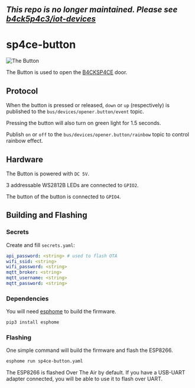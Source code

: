 *This repo is no longer maintained. Please see [b4ck5p4c3/iot-devices](https://github.com/b4ck5p4c3/iot-devices/tree/main/devices/sp4ce-button)*
-----

# sp4ce-button
![The Button](https://i.imgur.com/3p3PEKL.png)

The Button is used to open the [B4CKSP4CE](https://0x08.in) door.

## Protocol

When the button is pressed or released, `down` or `up` (respectively) is published to the `bus/devices/opener.button/event` topic.

Pressing the button will also turn on green light for 1.5 seconds.

Publish `on` or `off` to the `bus/devices/opener.button/rainbow` topic to control rainbow effect.

## Hardware

The Button is powered with `DC 5V`.

3 addressable WS2812B LEDs are connected to `GPIO2`.

The button of the button is connected to `GPIO4`.

## Building and Flashing

### Secrets
Create and fill `secrets.yaml`:
```yaml
api_password: <string> # used to flash OTA
wifi_ssid: <string>
wifi_password: <string>
mqtt_broker: <string>
mqtt_username: <string>
mqtt_password: <string>
```

### Dependencies
You will need [esphome](https://esphome.io) to build the firmware.

```bash
pip3 install esphome
```

### Flashing
One simple command will build the firmware and flash the ESP8266.

```bash
esphome run sp4ce-button.yaml
```

The ESP8266 is flashed Over The Air by default. If you have a USB-UART adapter connected, you will be able to use it to flash over UART.

